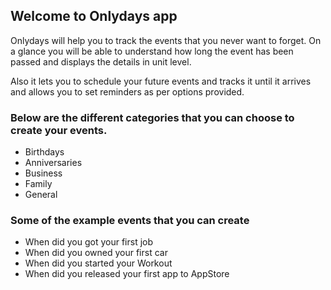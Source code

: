 ## Welcome to Onlydays app

Onlydays will help you to track the events that you never want to forget. On a glance you will be able to understand how long the event has been passed and displays the details in unit level.  

Also it lets you to schedule your future events and tracks it until it arrives and allows you to set reminders as per options provided.

### Below are the different categories that you can choose to create your events. 

- Birthdays
- Anniversaries
- Business
- Family 
- General

### Some of the example events that you can create

- When did you got your first job
- When did you owned your first car
- When did you started your Workout  
- When did you released your first app to AppStore
